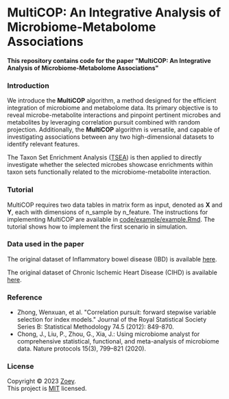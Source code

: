 # MultiCOP: An Integrative Analysis of Microbiome-Metabolome Associations

**This repository contains code for the paper "MultiCOP: An Integrative Analysis of Microbiome-Metabolome Associations"**


### Introduction

We introduce the **MultiCOP** algorithm, a method designed for the efficient integration of microbiome and metabolome data. Its primary objective is to reveal microbe-metabolite interactions and pinpoint pertinent microbes and metabolites by leveraging correlation pursuit combined with random projection. Additionally, the **MultiCOP** algorithm is versatile, and capable of investigating associations between any two high-dimensional datasets to identify relevant features. 

The Taxon Set Enrichment Analysis ([TSEA](https://edisciplinas.usp.br/pluginfile.php/5269697/mod_resource/content/2/2020-Using%20MicrobiomeAnalyst%20for%20comprehensive%20statistical,%20functional,%20and%20meta-analysis%20of%20microbiome%20data.pdf)) is then applied to directly investigate whether the selected microbes showcase enrichments within taxon sets functionally related to the microbiome-metabolite interaction.


### Tutorial

MultiCOP requires two data tables in matrix form as input, denoted as **X** and **Y**, each with dimensions of n_sample by n_feature. The instructions for implementing MultiCOP are available in [code/example/example.Rmd](https://github.com/zoey114/MultiCOP/blob/main/example/example.md). The tutorial shows how to implement the first scenario in simulation.




### Data used in the paper

The original dataset of Inflammatory bowel disease (IBD) is available [here](https://ibdmdb.org/tunnel/public/summary.html).

The original dataset of Chronic Ischemic Heart Disease (CIHD) is available [here](https://www.nature.com/articles/s41591-022-01688-4).


### Reference
  - Zhong, Wenxuan, et al. "Correlation pursuit: forward stepwise variable selection for index models." Journal of the Royal Statistical Society Series B: Statistical Methodology 74.5 (2012): 849-870.
  - Chong, J., Liu, P., Zhou, G., Xia, J.: Using microbiome analyst for comprehensive statistical, functional, and meta-analysis of microbiome data. Nature protocols 15(3), 799–821 (2020).


### License

Copyright © 2023 [Zoey](https://github.com/zoey114). <br />
This project is [MIT](https://github.com/zoey114/MultiCOP/blob/main/LICENSE) licensed.

